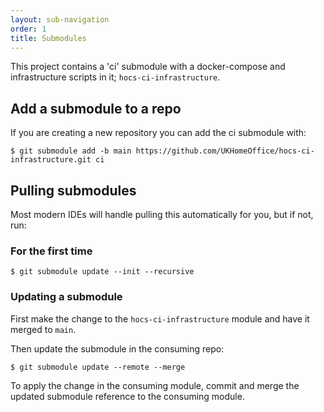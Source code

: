 ```yaml
---
layout: sub-navigation
order: 1
title: Submodules
---
```


This project contains a 'ci' submodule with a docker-compose and infrastructure scripts in it; `hocs-ci-infrastructure`.

## Add a submodule to a repo
If you are creating a new repository you can add the ci submodule with:
```console
$ git submodule add -b main https://github.com/UKHomeOffice/hocs-ci-infrastructure.git ci
```

## Pulling submodules
Most modern IDEs will handle pulling this automatically for you, but if not, run:

### For the first time
```console
$ git submodule update --init --recursive
```

### Updating a submodule
First make the change to the `hocs-ci-infrastructure` module and have it merged to `main`.

Then update the submodule in the consuming repo:
```
$ git submodule update --remote --merge
```

To apply the change in the consuming module, commit and merge the updated submodule reference to the consuming module.
